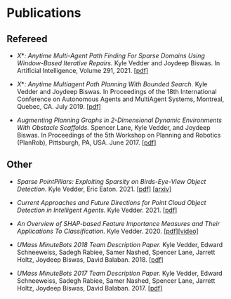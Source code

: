 <head>
<!-- Global site tag (gtag.js) - Google Analytics -->
<script async src="https://www.googletagmanager.com/gtag/js?id=UA-143379317-1"></script>
<script type="text/javascript" src="js/googleanalytics.js"></script>
<meta charset="utf-8">
<meta name="viewport" content="width=device-width, initial-scale=1.0">
<meta name="description" content="Kyle Vedder's Publications">
<meta name="author" content="Kyle Vedder">
<link rel="shortcut icon" href="favicon.ico">
<title>Kyle Vedder's Publications</title>
</head>

# Publications

## Refereed

 - _X_*_: Anytime Multi-Agent Path Finding For Sparse Domains Using Window-Based Iterative Repairs._
Kyle Vedder and Joydeep Biswas.
In Artificial Intelligence, Volume 291, 2021. [[pdf]](publications/expanding_astar_aij.pdf)

 - _X_*_: Anytime Multiagent Path Planning With Bounded Search._
Kyle Vedder and Joydeep Biswas.
In Proceedings of the 18th International Conference on Autonomous Agents and MultiAgent Systems, Montreal, Quebec, CA. July 2019. [[pdf]](publications/expanding_astar_aamas_extended_abstract.pdf)

 - _Augmenting Planning Graphs in 2-Dimensional Dynamic Environments With Obstacle Scaffolds._
Spencer Lane, Kyle Vedder, and Joydeep Biswas.
In Proceedings of the 5th Workshop on Planning and Robotics (PlanRob), Pittsburgh, PA, USA. June 2017. [[pdf]](publications/ScaffoldsLaneVedderBiswasPlanRob2017.pdf)



## Other

- _Sparse PointPillars: Exploiting Sparsity on Birds-Eye-View Object Detection._ Kyle Vedder, Eric Eaton. 2021. [[pdf]](publications/sparse_point_pillars_snn_workshop.pdf) [[arxiv]](https://arxiv.org/abs/2106.06882)

- _Current Approaches and Future Directions for Point Cloud Object Detection in Intelligent Agents._
Kyle Vedder. 2021. [[pdf]](misc/KyleVedderWPEII2021.pdf)

 - _An Overview of SHAP-based Feature Importance Measures and Their Applications To Classification._
Kyle Vedder. 2020. [[pdf]](misc/shap_for_classification.pdf)[[video]](https://www.youtube.com/watch?v=xFFCQVwYeec)

 - _UMass MinuteBots 2018 Team Description Paper._
Kyle Vedder, Edward Schneeweiss, Sadegh Rabiee, Samer Nashed, Spencer Lane, Jarrett Holtz, Joydeep Biswas, David Balaban. 2018. [[pdf]](publications/MinutebotsRoboCupTDP2018.pdf)

 - _UMass MinuteBots 2017 Team Description Paper._
Kyle Vedder, Edward Schneeweiss, Sadegh Rabiee, Samer Nashed, Spencer Lane, Jarrett Holtz, Joydeep Biswas, David Balaban. 2017. [[pdf]](publications/MinutebotsRoboCupTDP2017.pdf)